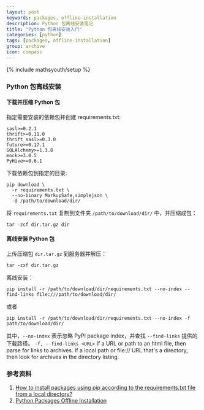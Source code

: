 ```yaml
---
layout: post
keywords: packages, offline-installation
description: Python 包离线安装笔记
title: "Python 包离线安装入门"
categories: [python]
tags: [packages, offline-installation]
group: archive
icon: compass
---
```

{% include mathsyouth/setup %}


### Python 包离线安装

#### 下载并压缩 Python 包

指定需要安装的依赖包并创建 requirements.txt:

```
sasl>=0.2.1
thrift>=0.11.0
thrift_sasl>=0.3.0
future>=0.17.1
SQLAlchemy>=1.3.8
mock>=3.0.5
PyHive>=0.6.1
```

下载依赖包到指定的目录:

```shell
pip download \
  -r requirements.txt \
  --no-binary MarkupSafe,simplejson \
  -d /path/to/download/dir/
```

将 `requirements.txt` 复制到文件夹 `/path/to/download/dir/` 中，并压缩成包：

```shell
tar -zcf dir.tar.gz dir
```

#### 离线安装 Python 包

上传压缩包 `dir.tar.gz` 到服务器并解压：

```shell
tar -zxf dir.tar.gz 
```

离线安装：

```shell
pip install -r /path/to/download/dir/requirements.txt --no-index --find-links file:///path/to/download/dir/
```
或者
```shell
pip install -r /path/to/download/dir/requirements.txt --no-index -f path/to/download/dir/
```

其中，`--no-index` 表示忽略 PyPI package index，并查找 `--find-links` 提供的下载路径。 `-f, --find-links <URL>`  If a URL or path to an html file, then parse for links to archives. If a local path or file:// URL that's a directory, then look for archives in the directory listing.


### 参考资料

1. [How to install packages using pip according to the requirements.txt file from a local directory?](https://stackoverflow.com/questions/7225900/how-to-install-packages-using-pip-according-to-the-requirements-txt-file-from-a)
2. [Python Packages Offline Installation](https://stackoverflow.com/questions/11091623/python-packages-offline-installation) 


